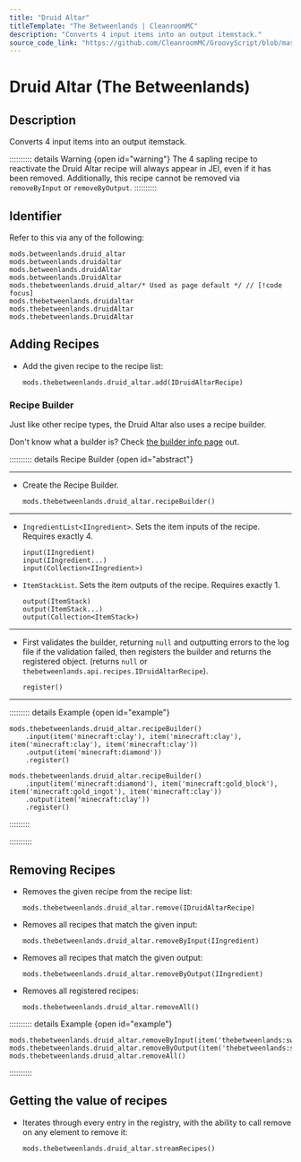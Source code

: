 ```yaml
---
title: "Druid Altar"
titleTemplate: "The Betweenlands | CleanroomMC"
description: "Converts 4 input items into an output itemstack."
source_code_link: "https://github.com/CleanroomMC/GroovyScript/blob/master/src/main/java/com/cleanroommc/groovyscript/compat/mods/betweenlands/DruidAltar.java"
---
```


# Druid Altar (The Betweenlands)

## Description

Converts 4 input items into an output itemstack.

:::::::::: details Warning {open id="warning"}
The 4 sapling recipe to reactivate the Druid Altar recipe will always appear in JEI, even if it has been removed. Additionally, this recipe cannot be removed via `removeByInput` or `removeByOutput`.
::::::::::

## Identifier

Refer to this via any of the following:

```groovy:no-line-numbers {5}
mods.betweenlands.druid_altar
mods.betweenlands.druidaltar
mods.betweenlands.druidAltar
mods.betweenlands.DruidAltar
mods.thebetweenlands.druid_altar/* Used as page default */ // [!code focus]
mods.thebetweenlands.druidaltar
mods.thebetweenlands.druidAltar
mods.thebetweenlands.DruidAltar
```


## Adding Recipes

- Add the given recipe to the recipe list:

    ```groovy:no-line-numbers
    mods.thebetweenlands.druid_altar.add(IDruidAltarRecipe)
    ```


### Recipe Builder

Just like other recipe types, the Druid Altar also uses a recipe builder.

Don't know what a builder is? Check [the builder info page](../../getting_started/builder.md) out.

:::::::::: details Recipe Builder {open id="abstract"}

---

- Create the Recipe Builder.

    ```groovy:no-line-numbers
    mods.thebetweenlands.druid_altar.recipeBuilder()
    ```

---

- `IngredientList<IIngredient>`. Sets the item inputs of the recipe. Requires exactly 4.

    ```groovy:no-line-numbers
    input(IIngredient)
    input(IIngredient...)
    input(Collection<IIngredient>)
    ```

- `ItemStackList`. Sets the item outputs of the recipe. Requires exactly 1.

    ```groovy:no-line-numbers
    output(ItemStack)
    output(ItemStack...)
    output(Collection<ItemStack>)
    ```

---

- First validates the builder, returning `null` and outputting errors to the log file if the validation failed, then registers the builder and returns the registered object. (returns `null` or `thebetweenlands.api.recipes.IDruidAltarRecipe`).

    ```groovy:no-line-numbers
    register()
    ```

---

::::::::: details Example {open id="example"}
```groovy:no-line-numbers
mods.thebetweenlands.druid_altar.recipeBuilder()
    .input(item('minecraft:clay'), item('minecraft:clay'), item('minecraft:clay'), item('minecraft:clay'))
    .output(item('minecraft:diamond'))
    .register()

mods.thebetweenlands.druid_altar.recipeBuilder()
    .input(item('minecraft:diamond'), item('minecraft:gold_block'), item('minecraft:gold_ingot'), item('minecraft:clay'))
    .output(item('minecraft:clay'))
    .register()
```

:::::::::

::::::::::

## Removing Recipes

- Removes the given recipe from the recipe list:

    ```groovy:no-line-numbers
    mods.thebetweenlands.druid_altar.remove(IDruidAltarRecipe)
    ```

- Removes all recipes that match the given input:

    ```groovy:no-line-numbers
    mods.thebetweenlands.druid_altar.removeByInput(IIngredient)
    ```

- Removes all recipes that match the given output:

    ```groovy:no-line-numbers
    mods.thebetweenlands.druid_altar.removeByOutput(IIngredient)
    ```

- Removes all registered recipes:

    ```groovy:no-line-numbers
    mods.thebetweenlands.druid_altar.removeAll()
    ```

:::::::::: details Example {open id="example"}
```groovy:no-line-numbers
mods.thebetweenlands.druid_altar.removeByInput(item('thebetweenlands:swamp_talisman:1'))
mods.thebetweenlands.druid_altar.removeByOutput(item('thebetweenlands:swamp_talisman'))
mods.thebetweenlands.druid_altar.removeAll()
```

::::::::::

## Getting the value of recipes

- Iterates through every entry in the registry, with the ability to call remove on any element to remove it:

    ```groovy:no-line-numbers
    mods.thebetweenlands.druid_altar.streamRecipes()
    ```
